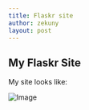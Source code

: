 ```yaml
---
title: Flaskr site
author: zekuny
layout: post
---
```


## My Flaskr Site

My site looks like:

![Image](https://pbs.twimg.com/media/BYZtCJaCEAEW9iq.png)
